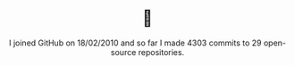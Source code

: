<h1 align="center">👋</h1>

<p align="center">
  I joined GitHub on 18/02/2010 and so far I made 4303 commits to 29 open-source repositories.
</p>
